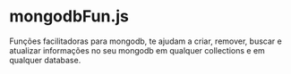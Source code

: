 # mongodbFun.js
Funções facilitadoras para mongodb, te ajudam a criar, remover, buscar e atualizar informações no seu mongodb em qualquer collections e em qualquer database.
